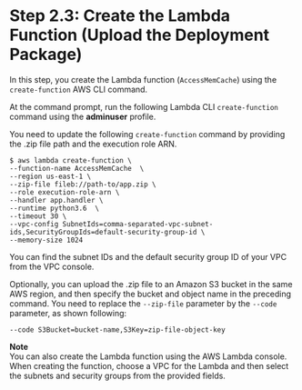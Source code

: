 # Step 2\.3: Create the Lambda Function \(Upload the Deployment Package\)<a name="vpc-ec-upload-deployment-pkg"></a>

In this step, you create the Lambda function \(`AccessMemCache`\) using the `create-function` AWS CLI command\.

At the command prompt, run the following Lambda CLI `create-function` command using the **adminuser** profile\. 

You need to update the following `create-function` command by providing the \.zip file path and the execution role ARN\.

```
$ aws lambda create-function \
--function-name AccessMemCache  \
--region us-east-1 \
--zip-file fileb://path-to/app.zip \
--role execution-role-arn \
--handler app.handler \
--runtime python3.6  \
--timeout 30 \
--vpc-config SubnetIds=comma-separated-vpc-subnet-ids,SecurityGroupIds=default-security-group-id \
--memory-size 1024
```

You can find the subnet IDs and the default security group ID of your VPC from the VPC console\.

Optionally, you can upload the \.zip file to an Amazon S3 bucket in the same AWS region, and then specify the bucket and object name in the preceding command\. You need to replace the `--zip-file` parameter by the `--code` parameter, as shown following:

```
--code S3Bucket=bucket-name,S3Key=zip-file-object-key
```

**Note**  
You can also create the Lambda function using the AWS Lambda console\. When creating the function, choose a VPC for the Lambda and then select the subnets and security groups from the provided fields\. 